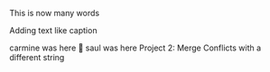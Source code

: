 This is now many words

Adding text
like caption

carmine was here 🤖
saul was here
Project 2: Merge Conflicts with a different string
